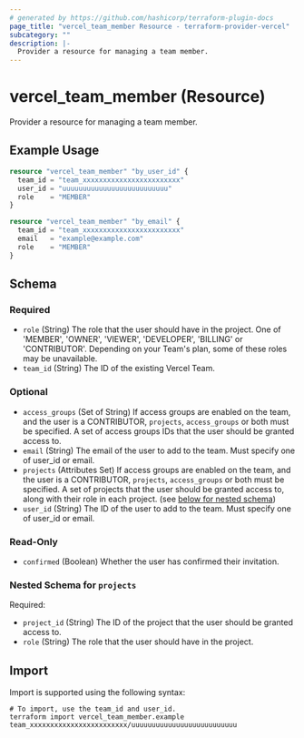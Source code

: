 ```yaml
---
# generated by https://github.com/hashicorp/terraform-plugin-docs
page_title: "vercel_team_member Resource - terraform-provider-vercel"
subcategory: ""
description: |-
  Provider a resource for managing a team member.
---
```


# vercel_team_member (Resource)

Provider a resource for managing a team member.

## Example Usage

```terraform
resource "vercel_team_member" "by_user_id" {
  team_id = "team_xxxxxxxxxxxxxxxxxxxxxxxx"
  user_id = "uuuuuuuuuuuuuuuuuuuuuuuuuu"
  role    = "MEMBER"
}

resource "vercel_team_member" "by_email" {
  team_id = "team_xxxxxxxxxxxxxxxxxxxxxxxx"
  email   = "example@example.com"
  role    = "MEMBER"
}
```

<!-- schema generated by tfplugindocs -->
## Schema

### Required

- `role` (String) The role that the user should have in the project. One of 'MEMBER', 'OWNER', 'VIEWER', 'DEVELOPER', 'BILLING' or 'CONTRIBUTOR'. Depending on your Team's plan, some of these roles may be unavailable.
- `team_id` (String) The ID of the existing Vercel Team.

### Optional

- `access_groups` (Set of String) If access groups are enabled on the team, and the user is a CONTRIBUTOR, `projects`, `access_groups` or both must be specified. A set of access groups IDs that the user should be granted access to.
- `email` (String) The email of the user to add to the team. Must specify one of user_id or email.
- `projects` (Attributes Set) If access groups are enabled on the team, and the user is a CONTRIBUTOR, `projects`, `access_groups` or both must be specified. A set of projects that the user should be granted access to, along with their role in each project. (see [below for nested schema](#nestedatt--projects))
- `user_id` (String) The ID of the user to add to the team. Must specify one of user_id or email.

### Read-Only

- `confirmed` (Boolean) Whether the user has confirmed their invitation.

<a id="nestedatt--projects"></a>
### Nested Schema for `projects`

Required:

- `project_id` (String) The ID of the project that the user should be granted access to.
- `role` (String) The role that the user should have in the project.

## Import

Import is supported using the following syntax:

```shell
# To import, use the team_id and user_id.
terraform import vercel_team_member.example team_xxxxxxxxxxxxxxxxxxxxxxxx/uuuuuuuuuuuuuuuuuuuuuuuuuu
```
